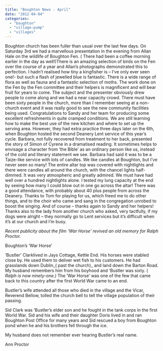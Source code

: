 ```yaml
---
title: "Boughton News - April"
date: "2012-04-04"
categories: 
  - "boughton"
  - "village-pump"
  - "villages"
---
```


Boughton church has been fuller than usual over the last few days. On Saturday 3rd we had a marvellous presentation in the evening from Allan Hale on the wildlife of Boughton Fen. ( There had been a coffee morning earlier in the day as well!)There is an amazing selection of birds on the Fen over the course of a year and Allan’s photographs demonstrated this to perfection. I hadn’t realised how tiny a kingfisher is – I’ve only ever seen one!- but such a flash of jewelled blue is fantastic. There is a wide range of flora as well as fauna and a fantastic selection of moths. The work done on the Fen by the Fen committee and their helpers is magnificent and will bear fruit for years to come. The subject and the presenter obviously drew people to come along and we had a near capacity crowd. There must have been sixty people in the church, more than I remember seeing at a non-church event and it was really good to see the new community facilities being used. Congratulations to Sandy and her team for producing some excellent refreshments in quite cramped conditions. We are still learning how to make the best use of the new kitchen and where to set up the serving area. However, they had extra practice three days later on the 6th, when Boughton hosted the second Deanery Lent service of this year’s cycle. Barbara, not fully recovered from treatment to her back, presented the story of Simon of Cyrene in a dramatised reading. It sometimes helps to envisage a character from ‘the Bible’ as an ordinary person like us, instead of the cold and literary statement we see. Barbara had said it was to be a Taize-like service with lots of candles. We like candles at Boughton, but I’ve never seen so many! The entire altar top was covered with nightlights and there were candles all around the church, with the chancel lights half-dimmed. It was very atmospheric and greatly admired. We must have had well over a hundred nightlights alone. I tested my lung capacity at the end by seeing how many I could blow out in one go across the altar! There was a good attendance, with probably about 40 plus people from across the Deanery. Thanks to Tom for playing for us, which freed me to do other things, and to the choir who came and sang in the congregation unrobed to boost the singing. And of course – thanks again to Sandy and her helpers! Thanks also to the lady from another church who asked, very tactfully, if my dogs were alright – they normally go to Lent services but it’s difficult when it’s at our church and I’m busy.

_Recent publicity about the film ‘War Horse’ revived an old memory for Ralph Proctor._

Boughton’s ‘War Horse’

‘Bustler’ Clarklived in Jays Cottage, Kettle End. His horses were stabled close by. He used them to deliver wet fish to his customers. He had grasslands down Dublin_( past the church)_ and land down the Barton Road. My husband remembers him from his boyhood and ‘Bustler was sixty. ( _Ralph is now ninety-one.)_ The ‘War Horse’ was one of the few that came back to this country after the first World War came to an end.

Bustler’s wife attended all those who died in the village and the Vicar, Reverend Bellow, tolled the church bell to tell the village population of their passing.

Sid Clark was ‘Bustler’s elder son and he fought in the tank corps in the first World War. Sid and his wife and their daughter Doris lived in and ran Boughton Post Office for many years and Sid rescued a boy from Boughton pond when he and his brothers fell through the ice.

My husband does not remember ever hearing Bustler’s real name.

Ann Proctor
